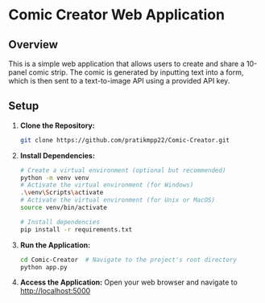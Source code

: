 # Comic Creator Web Application

## Overview
This is a simple web application that allows users to create and share a 10-panel comic strip. The comic is generated by inputting text into a form, which is then sent to a text-to-image API using a provided API key.

## Setup
1. **Clone the Repository:**

    ```bash
    git clone https://github.com/pratikmpp22/Comic-Creator.git
    ```

2. **Install Dependencies:**
   ```bash
   # Create a virtual environment (optional but recommended)
   python -m venv venv
   # Activate the virtual environment (for Windows)
   .\venv\Scripts\activate
   # Activate the virtual environment (for Unix or MacOS)
   source venv/bin/activate

   # Install dependencies
   pip install -r requirements.txt


3. **Run the Application:**
   ```bash
   cd Comic-Creator  # Navigate to the project's root directory
   python app.py

4. **Access the Application:**
   Open your web browser and navigate to [http://localhost:5000](http://127.0.0.1:5000)

   

